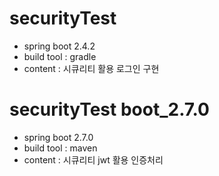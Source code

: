 # securityTest

- spring boot 2.4.2
- build tool  : gradle
- content     : 시큐리티 활용 로그인 구현



# securityTest boot_2.7.0

- spring boot 2.7.0
- build tool  : maven
- content     : 시큐리티 jwt 활용 인증처리
